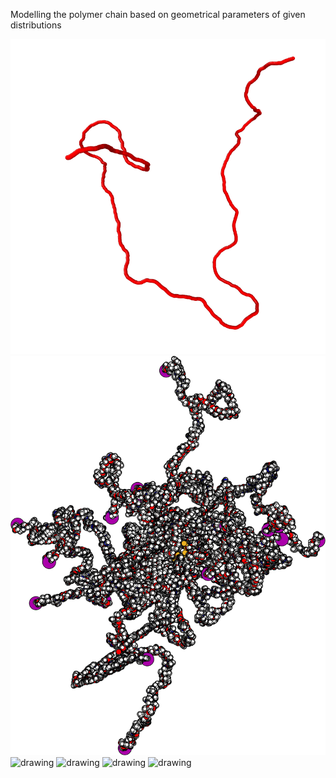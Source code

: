 Modelling the polymer chain based on geometrical parameters of given distributions    

<img src='.\worm_like_micelle\backbone_2000_8_0.25.png' alt="drawing" width="600">
<img src='.\PNIPAM\PNIPAM.png' alt="drawing" width="600">
<img src='.\worm_like_micelle\figures\chain\chain.gif' alt="drawing" width="600">
<img src='.\worm_like_micelle\figures\chain\chain_grid.gif' alt="drawing" width="600">
<img src='.\worm_like_micelle\figures\ring\ring.gif' alt="drawing" width="600">
<img src='.\worm_like_micelle\figures\ring\ring_q.gif' alt="drawing" width="600">